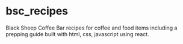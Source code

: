 # bsc_recipes
Black Sheep Coffee Bar recipes for coffee and food items including a prepping guide built with html, css, javascript using react.
